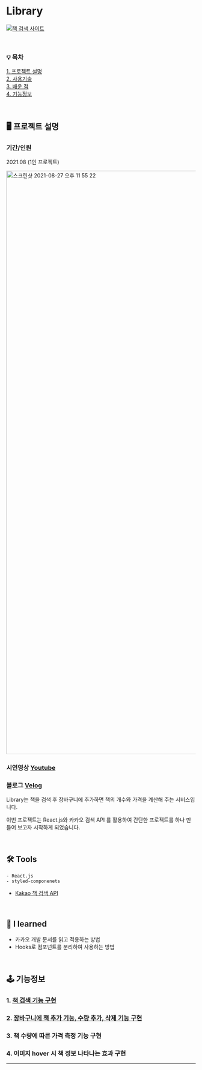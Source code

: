 # Library

[![책 검색 사이트](https://img.youtube.com/vi/1gqiz43ffhs/0.jpg)](https://youtu.be/1gqiz43ffhs?t=0s)

<br/>

### 💡 목차
[1. 프로젝트 설명 ](#프로젝트-설명)<br/>
[2. 사용기술 ](#-tools)<br/>
[3. 배운 점 ](#-i-learned)<br/>
[4. 기능정보 ](#-기능정보)<br/>

<br/>

## 🖥 프로젝트 설명 
### 기간/인원
2021.08
(1인 프로젝트)

<img width="1552" alt="스크린샷 2021-08-27 오후 11 55 22" src="https://user-images.githubusercontent.com/69631850/131151464-bf2e989d-37a7-4b53-bdf8-eeed5898853a.png">

### 시연영상  [Youtube](https://youtu.be/1gqiz43ffhs?t=0s)
### 블로그 [Velog](https://velog.io/@97godo/React-React-%EB%A1%9C-kakao-%EC%B1%85-%EA%B2%80%EC%83%89-%EC%82%AC%EC%9D%B4%ED%8A%B8-%EB%A7%8C%EB%93%A4%EA%B8%B0)

Library는 책을 검색 후 장바구니에 추가하면 책의 개수와 가격을 계산해 주는 서비스입니다.

이번 프로젝트는 React.js와 카카오 검색 API 를 활용하여 간단한 프로젝트를 하나 만들어 보고자 시작하게 되었습니다.

<br/>

## 🛠 Tools
```
- React.js
- styled-componenets
```
- [Kakao 책 검색 API](https://developers.kakao.com/docs/latest/ko/daum-search/dev-guide#search-book)

<br/>

## 🔎 I learned 
- 카카오 개발 문서를 읽고 적용하는 방법
- Hooks로 컴포넌트를 분리하여 사용하는 방법

<br/>

## 🕹 기능정보 
### 1. [책 검색 기능 구현](https://velog.io/@97godo/React-React-%EB%A1%9C-kakao-%EC%B1%85-%EA%B2%80%EC%83%89-%EC%82%AC%EC%9D%B4%ED%8A%B8-%EB%A7%8C%EB%93%A4%EA%B8%B0-1.-Kakao-API-%EA%B2%80%EC%83%89-%EA%B8%B0%EB%8A%A5-%EA%B5%AC%ED%98%84)

### 2. [장바구니에 책 추가 기능, 수량 추가, 삭제 기능 구현](https://velog.io/@97godo/React-React-%EB%A1%9C-kakao-%EC%B1%85-%EA%B2%80%EC%83%89-%EC%82%AC%EC%9D%B4%ED%8A%B8-%EB%A7%8C%EB%93%A4%EA%B8%B0-2.-%EC%9E%A5%EB%B0%94%EA%B5%AC%EB%8B%88-%EA%B8%B0%EB%8A%A5-%EA%B5%AC%ED%98%84)

### 3. 책 수량에 따른 가격 측정 기능 구현

### 4. 이미지 hover 시 책 정보 나타나는 효과 구현

---

